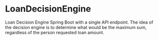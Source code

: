 # LoanDecisionEngine
Loan Decision Engine Spring Boot with a single API endpoint.
The idea of the decision engine is to determine what would be the maximum sum, 
regardless of the person requested loan amount.
